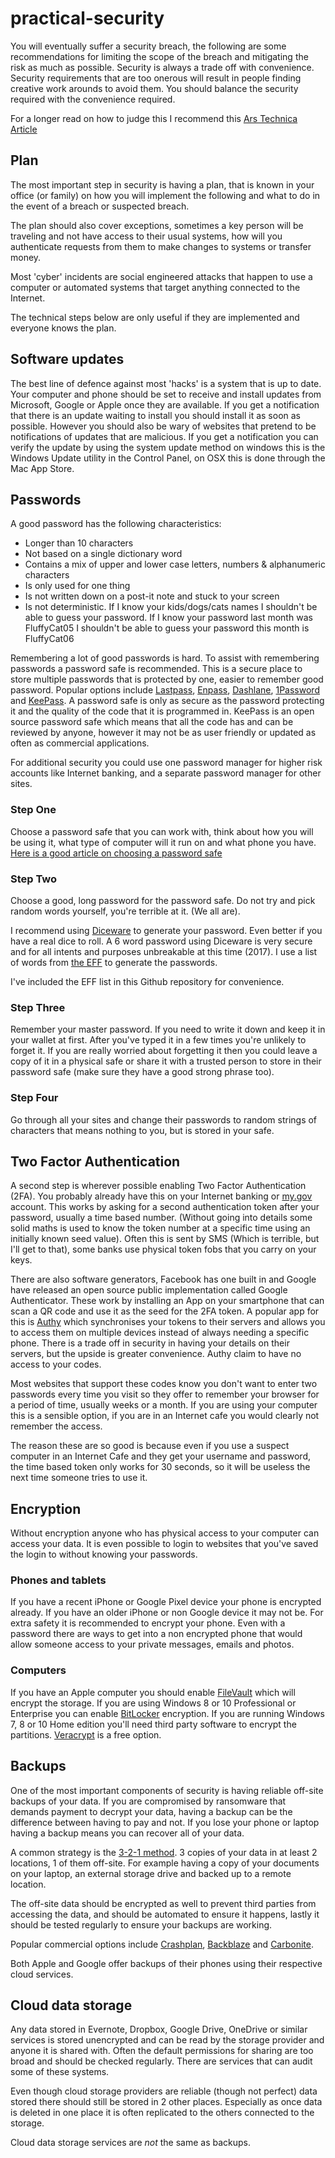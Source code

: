 # practical-security

You will eventually suffer a security breach, the following are some recommendations for limiting the scope of the breach and mitigating the risk as much as possible. Security is always a trade off with convenience. Security requirements that are too onerous will result in people finding creative work arounds to avoid them. You should balance the security required with the convenience required.

For a longer read on how to judge this I recommend this [Ars Technica Article](https://arstechnica.com/security/2017/07/how-i-learned-to-stop-worrying-mostly-and-love-my-threat-model/)

## Plan
The most important step in security is having a plan, that is known in your office (or family) on how you will implement the following and what to do in the event of a breach or suspected breach. 

The plan should also cover exceptions, sometimes a key person will be traveling and not have access to their usual systems, how will you authenticate requests from them to make changes to systems or transfer money. 

Most 'cyber' incidents are social engineered attacks that happen to use a computer or automated systems that target anything connected to the Internet.

The technical steps below are only useful if they are implemented and everyone knows the plan.

## Software updates
The best line of defence against most 'hacks' is a system that is up to date. Your computer and phone should be set to receive and install updates from Microsoft, Google or Apple once they are available. If you get a notification that there is an update waiting to install you should install it as soon as possible. However you should also be wary of websites that pretend to be notifications of updates that are malicious. If you get a notification you can verify the update by using the system update method on windows this is the Windows Update utility in the Control Panel, on OSX this is done through the Mac App Store. 

## Passwords

A good password has the following characteristics:
* Longer than 10 characters
* Not based on a single dictionary word
* Contains a mix of upper and lower case letters, numbers & alphanumeric characters 
* Is only used for one thing
* Is not written down on a post-it note and stuck to your screen
* Is not deterministic. If I know your kids/dogs/cats names I shouldn't be able to guess your password. If I know your password last month was FluffyCat05 I shouldn't be able to guess your password this month is FluffyCat06

Remembering a lot of good passwords is hard. To assist with remembering passwords a password safe is recommended. This is a secure place to store multiple passwords that is protected by one, easier to remember good password. Popular options include [Lastpass](https://lastpass.com/), [Enpass](https://www.enpass.io/), [Dashlane](https://www.dashlane.com/), [1Password](https://1password.com/) and [KeePass](https://keepassxc.org). A password safe is only as secure as the password protecting it and the quality of the code that it is programmed in. KeePass is an open source password safe which means that all the code has and can be reviewed by anyone, however it may not be as user friendly or updated as often as commercial applications.

For additional security you could use one password manager for higher risk accounts like Internet banking, and a separate password manager for other sites.

### Step One
Choose a password safe that you can work with, think about how you will be using it, what type of computer will it run on and what phone you have. [Here is a good article on choosing a password safe](http://www.tomsguide.com/us/best-password-managers,review-3785.html)

### Step Two
Choose a good, long password for the password safe. Do not try and pick random words yourself, you're terrible at it. (We all are). 

I recommend using [Diceware](http://world.std.com/~reinhold/diceware.html) to generate your password. Even better if you have a real dice to roll. A 6 word password using Diceware is very secure and for all intents and purposes unbreakable at this time (2017). I use a list of words from [the EFF](https://www.eff.org/dice) to generate the passwords.

I've included the EFF list in this Github repository for convenience.

### Step Three
Remember your master password. If you need to write it down and keep it in your wallet at first. After you've typed it in a few times you're unlikely to forget it. If you are really worried about forgetting it then you could leave a copy of it in a physical safe or share it with a trusted person to store in their password safe (make sure they have a good strong phrase too).

### Step Four
Go through all your sites and change their passwords to random strings of characters that means nothing to you, but is stored in your safe. 

## Two Factor Authentication
A second step is wherever possible enabling Two Factor Authentication (2FA). You probably already have this on your Internet banking or [my.gov](http://www.my.gov.au) account. This works by asking for a second authentication token after your password, usually a time based number. (Without going into details some solid maths is used to know the token number at a specific time using an initially known seed value). Often this is sent by SMS (Which is terrible, but I'll get to that), some banks use physical token fobs that you carry on your keys. 

There are also software generators, Facebook has one built in and Google have released an open source public implementation called Google Authenticator. These work by installing an App on your smartphone that can scan a QR code and use it as the seed for the 2FA token. A popular app for this is [Authy](http://www.authy.com) which synchronises your tokens to their servers and allows you to access them on multiple devices instead of always needing a specific phone. There is a trade off in security in having your details on their servers, but the upside is greater convenience. Authy claim to have no access to your codes.

Most websites that support these codes know you don't want to enter two passwords every time you visit so they offer to remember your browser for a period of time, usually weeks or a month. If you are using your computer this is a sensible option, if you are in an Internet cafe you would clearly not remember the access.

The reason these are so good is because even if you use a suspect computer in an Internet Cafe and they get your username and password, the time based token only works for 30 seconds, so it will be useless the next time someone tries to use it.

## Encryption
Without encryption anyone who has physical access to your computer can access your data. It is even possible to login to websites that you've saved the login to without knowing your passwords.
### Phones and tablets
If you have a recent iPhone or Google Pixel device your phone is encrypted already. If you have an older iPhone or non Google device it may not be. For extra safety it is recommended to encrypt your phone. Even with a password there are ways to get into a non encrypted phone that would allow someone access to your private messages, emails and photos. 
### Computers
If you have an Apple computer you should enable [FileVault](https://support.apple.com/en-au/HT204837) which will encrypt the storage. If you
are using Windows 8 or 10 Professional or Enterprise you can enable [BitLocker](https://www.howtogeek.com/192894/how-to-set-up-bitlocker-encryption-on-windows/) encryption. If you are running Windows 7, 8 or 10 Home edition you'll need third party software to encrypt the partitions. [Veracrypt](https://www.howtogeek.com/howto/6169/use-truecrypt-to-secure-your-data/) is a free option.

## Backups
One of the most important components of security is having reliable off-site backups of your data. If you are compromised by ransomware that demands payment to decrypt your data, having a backup can be the difference between having to pay and not. If you lose your phone or laptop having a backup means you can recover all of your data. 

A common strategy is the [3-2-1 method](https://blog.malwarebytes.com/101/2017/04/3-2-1-go-make-backups-of-your-data/). 3 copies of your data in at least 2 locations, 1 of them off-site. For example having a copy of your documents on your laptop, an external storage drive and backed up to a remote location.

The off-site data should be encrypted as well to prevent third parties from accessing the data, and should be automated to ensure it happens, lastly it should be tested regularly to ensure your backups are working.

Popular commercial options include [Crashplan](http://www.crashplan.com), [Backblaze](http://www.backblaze.com) and [Carbonite](https://www.carbonite.com/en/cloud-backup/business/business-backup-and-recovery/).

Both Apple and Google offer backups of their phones using their respective cloud services.

## Cloud data storage
Any data stored in Evernote, Dropbox, Google Drive, OneDrive or similar services is stored unencrypted and can be read by the storage provider and anyone it is shared with. Often the default permissions for sharing are too broad and should be checked regularly. There are services that can audit some of these systems.

Even though cloud storage providers are reliable (though not perfect) data stored there should still be stored in 2 other places. Especially as once data is deleted in one place it is often replicated to the others connected to the storage. 

Cloud data storage services are *not* the same as backups.
